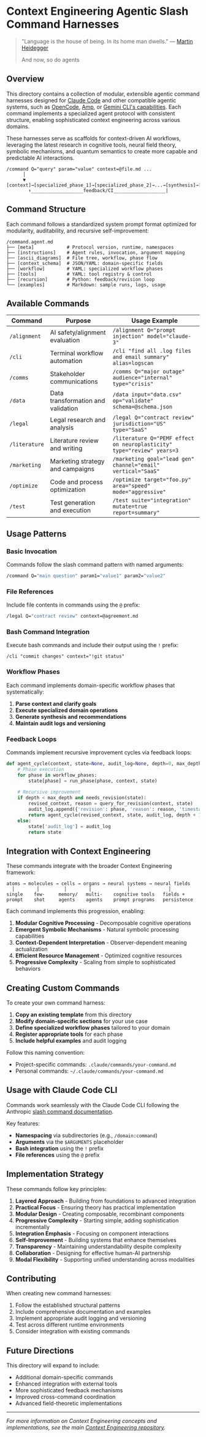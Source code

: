 # Context Engineering Agentic Slash Command Harnesses

> "Language is the house of being. In its home man dwells." — [Martin Heidegger](https://www.goodreads.com/quotes/10151861-language-is-the-house-of-being-in-its-home-man)
>
> And now, so do agents

## Overview

This directory contains a collection of modular, extensible agentic command harnesses designed for [Claude Code](https://www.anthropic.com/claude-code) and other compatible agentic systems, such as [OpenCode](https://github.com/sst/opencode), [Amp](https://sourcegraph.com/amp), or [Gemini CLI's capabilities](https://github.com/google-gemini/gemini-cli). Each command implements a specialized agent protocol with consistent structure, enabling sophisticated context engineering across various domains.

These harnesses serve as scaffolds for context-driven AI workflows, leveraging the latest research in cognitive tools, neural field theory, symbolic mechanisms, and quantum semantics to create more capable and predictable AI interactions.

```
/command Q="query" param="value" context=@file.md ...
      │
      ▼
[context]→[specialized_phase_1]→[specialized_phase_2]→...→[synthesis]→[audit/log]
        ↑___________________feedback/CI___________________|
```

## Command Structure

Each command follows a standardized system prompt format optimized for modularity, auditability, and recursive self-improvement:

```
/command.agent.md
├── [meta]            # Protocol version, runtime, namespaces
├── [instructions]    # Agent rules, invocation, argument mapping
├── [ascii_diagrams]  # File tree, workflow, phase flow
├── [context_schema]  # JSON/YAML: domain-specific fields
├── [workflow]        # YAML: specialized workflow phases
├── [tools]           # YAML: tool registry & control
├── [recursion]       # Python: feedback/revision loop
└── [examples]        # Markdown: sample runs, logs, usage
```

## Available Commands

| Command | Purpose | Usage Example |
|---------|---------|---------------|
| `/alignment` | AI safety/alignment evaluation | `/alignment Q="prompt injection" model="claude-3"` |
| `/cli` | Terminal workflow automation | `/cli "find all .log files and email summary" alias=logscan` |
| `/comms` | Stakeholder communications | `/comms Q="major outage" audience="internal" type="crisis"` |
| `/data` | Data transformation and validation | `/data input="data.csv" op="validate" schema=@schema.json` |
| `/legal` | Legal research and analysis | `/legal Q="contract review" jurisdiction="US" type="SaaS"` |
| `/literature` | Literature review and writing | `/literature Q="PEMF effect on neuroplasticity" type="review" years=3` |
| `/marketing` | Marketing strategy and campaigns | `/marketing goal="lead gen" channel="email" vertical="SaaS"` |
| `/optimize` | Code and process optimization | `/optimize target="foo.py" area="speed" mode="aggressive"` |
| `/test` | Test generation and execution | `/test suite="integration" mutate=true report=summary"` |

## Usage Patterns

### Basic Invocation

Commands follow the slash command pattern with named arguments:

```bash
/command Q="main question" param1="value1" param2="value2"
```

### File References

Include file contents in commands using the `@` prefix:

```bash
/legal Q="contract review" context=@agreement.md
```

### Bash Command Integration

Execute bash commands and include their output using the `!` prefix:

```
/cli "commit changes" context="!git status"
```

### Workflow Phases

Each command implements domain-specific workflow phases that systematically:

1. **Parse context and clarify goals**
2. **Execute specialized domain operations**
3. **Generate synthesis and recommendations**
4. **Maintain audit logs and versioning**

### Feedback Loops

Commands implement recursive improvement cycles via feedback loops:

```python
def agent_cycle(context, state=None, audit_log=None, depth=0, max_depth=4):
    # Phase execution
    for phase in workflow_phases:
        state[phase] = run_phase(phase, context, state)
    
    # Recursive improvement
    if depth < max_depth and needs_revision(state):
        revised_context, reason = query_for_revision(context, state)
        audit_log.append({'revision': phase, 'reason': reason, 'timestamp': get_time()})
        return agent_cycle(revised_context, state, audit_log, depth + 1, max_depth)
    else:
        state['audit_log'] = audit_log
        return state
```

## Integration with Context Engineering

These commands integrate with the broader Context Engineering framework:

```
atoms → molecules → cells → organs → neural systems → neural fields
  │        │         │        │             │              │
single    few-     memory/   multi-    cognitive tools   fields +
prompt    shot     agents    agents    prompt programs   persistence
```

Each command implements this progression, enabling:

1. **Modular Cognitive Processing** - Decomposable cognitive operations
2. **Emergent Symbolic Mechanisms** - Natural symbolic processing capabilities
3. **Context-Dependent Interpretation** - Observer-dependent meaning actualization
4. **Efficient Resource Management** - Optimized cognitive resources
5. **Progressive Complexity** - Scaling from simple to sophisticated behaviors

## Creating Custom Commands

To create your own command harness:

1. **Copy an existing template** from this directory
2. **Modify domain-specific sections** for your use case
3. **Define specialized workflow phases** tailored to your domain
4. **Register appropriate tools** for each phase
5. **Include helpful examples** and audit logging

Follow this naming convention:
- Project-specific commands: `.claude/commands/your-command.md`
- Personal commands: `~/.claude/commands/your-command.md`

## Usage with Claude Code CLI

Commands work seamlessly with the Claude Code CLI following the Anthropic [slash command documentation](https://docs.anthropic.com/en/docs/claude-code/slash-commands).

Key features:
- **Namespacing** via subdirectories (e.g., `/domain:command`)
- **Arguments** via the `$ARGUMENTS` placeholder
- **Bash integration** using the `!` prefix
- **File references** using the `@` prefix

## Implementation Strategy

These commands follow key principles:

1. **Layered Approach** - Building from foundations to advanced integration
2. **Practical Focus** - Ensuring theory has practical implementation
3. **Modular Design** - Creating composable, recombinant components
4. **Progressive Complexity** - Starting simple, adding sophistication incrementally
5. **Integration Emphasis** - Focusing on component interactions
6. **Self-Improvement** - Building systems that enhance themselves
7. **Transparency** - Maintaining understandability despite complexity
8. **Collaboration** - Designing for effective human-AI partnership
9. **Modal Flexibility** - Supporting unified understanding across modalities

## Contributing

When creating new command harnesses:

1. Follow the established structural patterns
2. Include comprehensive documentation and examples
3. Implement appropriate audit logging and versioning
4. Test across different runtime environments
5. Consider integration with existing commands

## Future Directions

This directory will expand to include:
- Additional domain-specific commands
- Enhanced integration with external tools
- More sophisticated feedback mechanisms
- Improved cross-command coordination
- Advanced field-theoretic implementations

---

*For more information on Context Engineering concepts and implementations, see the main [Context Engineering repository](https://github.com/davidkimai/Context-Engineering).*
